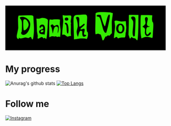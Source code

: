 ![Header](https://github.com/DanikVolt/DanikVolt/blob/main/assets/DVD.jpg)
# My progress
![Anurag's github stats](https://github-readme-stats.vercel.app/api?username=DanikVolt&count_private=true&show_icons=true&theme=merko)
[![Top Langs](https://github-readme-stats.vercel.app/api/top-langs/?username=DanikVolt)](https://github.com/anuraghazra/github-readme-stats)
# Follow me
[![Instagram](https://img.shields.io/badge/-Instagram-090909?style=for-the-badge&logo=Instagram&logoColor=#34EC02)](https://www.instagram.com/danik_volt/)
